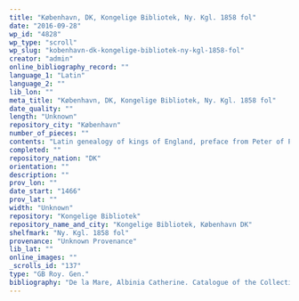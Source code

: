 ```yaml
---
title: "København, DK, Kongelige Bibliotek, Ny. Kgl. 1858 fol"
date: "2016-09-28"
wp_id: "4828"
wp_type: "scroll"
wp_slug: "kobenhavn-dk-kongelige-bibliotek-ny-kgl-1858-fol"
creator: "admin"
online_bibliography_record: ""
language_1: "Latin"
language_2: ""
lib_lon: ""
meta_title: "København, DK, Kongelige Bibliotek, Ny. Kgl. 1858 fol"
date_quality: ""
length: "Unknown"
repository_city: "København"
number_of_pieces: ""
contents: "Latin genealogy of kings of England, preface from Peter of Poitiers. Text is Lyell B."
completed: ""
repository_nation: "DK"
orientation: ""
description: ""
prov_lon: ""
date_start: "1466"
prov_lat: ""
width: "Unknown"
repository: "Kongelige Bibliotek"
repository_name_and_city: "Kongelige Bibliotek, København DK"
shelfmark: "Ny. Kgl. 1858 fol"
provenance: "Unknown Provenance"
lib_lat: ""
online_images: ""
_scrolls_id: "137"
type: "GB Roy. Gen."
bibliography: "De la Mare, Albinia Catherine. Catalogue of the Collection of Medieval Manuscripts Bequeathed to the Bodleian Library, Oxford by James P. R. Lyell. Oxford: Clarendon P., 1971. 83"
---
```



